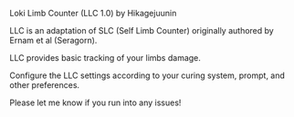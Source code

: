 Loki Limb Counter (LLC 1.0) by Hikagejuunin

LLC is an adaptation of SLC (Self Limb Counter) originally authored by Ernam et al (Seragorn). 

LLC provides basic tracking of your limbs damage.

Configure the LLC settings according to your curing system, prompt, and other preferences.

Please let me know if you run into any issues!
